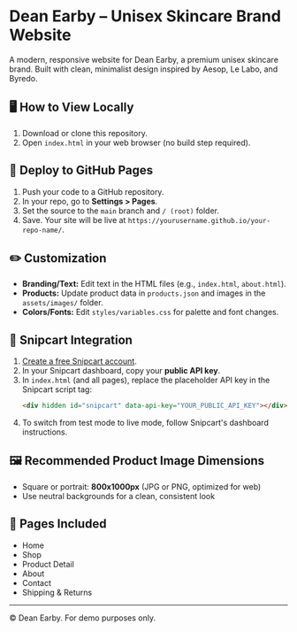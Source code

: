# Dean Earby – Unisex Skincare Brand Website

A modern, responsive website for Dean Earby, a premium unisex skincare brand. Built with clean, minimalist design inspired by Aesop, Le Labo, and Byredo.

## 🖥️ How to View Locally
1. Download or clone this repository.
2. Open `index.html` in your web browser (no build step required).

## 🚀 Deploy to GitHub Pages
1. Push your code to a GitHub repository.
2. In your repo, go to **Settings > Pages**.
3. Set the source to the `main` branch and `/ (root)` folder.
4. Save. Your site will be live at `https://yourusername.github.io/your-repo-name/`.

## ✏️ Customization
- **Branding/Text:** Edit text in the HTML files (e.g., `index.html`, `about.html`).
- **Products:** Update product data in `products.json` and images in the `assets/images/` folder.
- **Colors/Fonts:** Edit `styles/variables.css` for palette and font changes.

## 🛒 Snipcart Integration
1. [Create a free Snipcart account](https://snipcart.com).
2. In your Snipcart dashboard, copy your **public API key**.
3. In `index.html` (and all pages), replace the placeholder API key in the Snipcart script tag:
   ```html
   <div hidden id="snipcart" data-api-key="YOUR_PUBLIC_API_KEY"></div>
   ```
4. To switch from test mode to live mode, follow Snipcart's dashboard instructions.

## 🖼️ Recommended Product Image Dimensions
- Square or portrait: **800x1000px** (JPG or PNG, optimized for web)
- Use neutral backgrounds for a clean, consistent look

## 📄 Pages Included
- Home
- Shop
- Product Detail
- About
- Contact
- Shipping & Returns

---
© Dean Earby. For demo purposes only. 